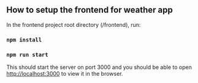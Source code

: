 ## How to setup the frontend for weather app

In the frontend project root directory (/frontend), run:

### `npm install`
### `npm run start`

This should start the server on port 3000 and you should be able to 
open [http://localhost:3000](http://localhost:3000) to view it in the browser.
